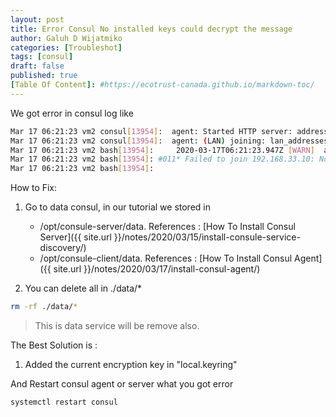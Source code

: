 ```yaml
---
layout: post
title: Error Consul No installed keys could decrypt the message
author: Galuh D Wijatmiko
categories: [Troubleshot]
tags: [consul]
draft: false
published: true
[Table Of Content]: #https://ecotrust-canada.github.io/markdown-toc/
---
```



We got error in consul log like
```bash
Mar 17 06:21:23 vm2 consul[13954]:  agent: Started HTTP server: address=127.0.0.1:8500 network=tcp
Mar 17 06:21:23 vm2 consul[13954]:  agent: (LAN) joining: lan_addresses=[192.168.33.10]
Mar 17 06:21:23 vm2 bash[13954]:     2020-03-17T06:21:23.947Z [WARN]  agent: (LAN) couldnt join: number_of_nodes=0 error=1 error occurred:
Mar 17 06:21:23 vm2 bash[13954]: #011* Failed to join 192.168.33.10: No installed keys could decrypt the message
Mar 17 06:21:23 vm2 bash[13954]: 
```

How to Fix:
1. Go to data consul, in our tutorial we stored in 

    * /opt/consule-server/data. References : [How To Install Consul Server]({{ site.url }}/notes/2020/03/15/install-consule-service-discovery/)
    * /opt/consule-client/data. References : [How To Install Consul Agent]({{ site.url }}/notes/2020/03/17/install-consul-agent/)

1. You can delete all in ./data/*
```bash
rm -rf ./data/*
```

> This is data service will be remove also.

The Best Solution is :

1.  Added the current encryption key in "local.keyring"

And Restart consul agent or server what you got error
```bash
systemctl restart consul
```